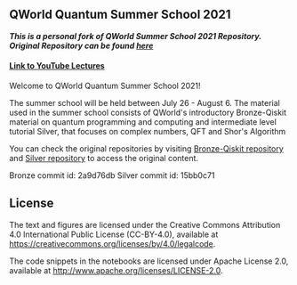 ## QWorld Quantum Summer School 2021
***This is a personal fork of QWorld Summer School 2021 Repository.
Original Repository can be found [here](https://gitlab.com/qworld/qeducation/qeducation-coordinators/summer-school-2021)***

#### [Link to YouTube Lectures](https://www.youtube.com/playlist?list=PL5Vz5U367jCT-Xi8-qX7KcThKL-zL1zNs)

Welcome to QWorld Quantum Summer School 2021!

The summer school will be held between July 26 - August 6. The material used in the summer school consists of QWorld's introductory Bronze-Qiskit material on quantum programming and computing and intermediate level tutorial Silver, that focuses on complex numbers, QFT and Shor's Algorithm 

You can check the original repositories by visiting [Bronze-Qiskit repository](https://gitlab.com/qworld/bronze-qiskit) and [Silver repository](https://gitlab.com/qworld/silver) to access the original content. 

Bronze commit id: 2a9d76db
Silver commit id: 15bb0c71


## License

The text and figures are licensed under the Creative Commons Attribution 4.0 International Public License (CC-BY-4.0), available at https://creativecommons.org/licenses/by/4.0/legalcode.

The code snippets in the notebooks are licensed under Apache License 2.0, available at http://www.apache.org/licenses/LICENSE-2.0.